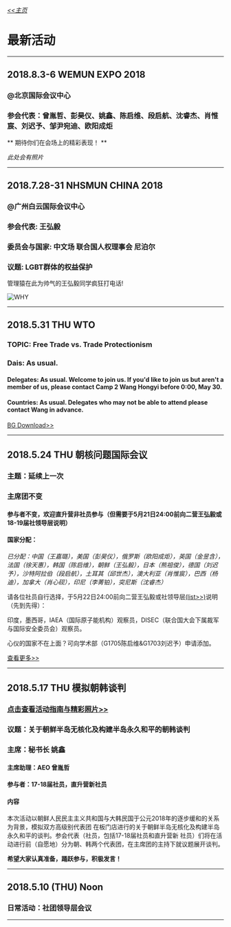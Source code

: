 *[<<主页](https://www.lsmun.club/)*

# 最新活动

***

## 2018.8.3-6 WEMUN EXPO 2018

### @北京国际会议中心

### 参会代表：曾胤哲、彭昊仪、姚鑫、陈启维、段启航、沈睿杰、肖惟宸、刘迟予、邹尹宛迪、欧阳成炬

** 期待你们在会场上的精彩表现！  **

*此处会有照片*

---

## 2018.7.28-31 NHSMUN CHINA 2018

### @广州白云国际会议中心

### 参会代表: 王弘毅

### 委员会与国家: 中文场 联合国人权理事会 尼泊尔

### 议题: LGBT群体的权益保护

管理猿在此为帅气的王弘毅同学疯狂打电话!

![WHY](https://www.lsmun.club/latest-activities/201807NHSMUN/WHY.jpg)

---

## 2018.5.31 THU WTO

### TOPIC: Free Trade vs. Trade Protectionism

### Dais: As usual.

#### Delegates: As usual. Welcome to join us. If you'd like to join us but aren't a member of us, please contact Camp 2 Wang Hongyi before 0:00, May 30.

#### Countries: As usual. Delegates who may not be able to attend please contact Wang in advance.

[BG Download>>](/20180531WTO/第三次会议（贸易保护主义）.docx)

---

## 2018.5.24 THU 朝核问题国际会议

### 主题：延续上一次

### 主席团不变

#### 参与者不变，欢迎直升营非社员参与（但需要于5月21日24:00前向二营王弘毅或18-19届社领导层说明）

#### 国家分配：

*已分配：中国（王嘉璐），美国（彭昊仪），俄罗斯（欧阳成炬），英国（金昱含），法国（徐天惠），韩国（陈启维），朝鲜（王弘毅），日本（熊祖俊），德国（刘迟予），沙特阿拉伯（段启航），土耳其（邱世杰），澳大利亚（肖惟宸），巴西（杨迪），加拿大（肖心砚），印尼（李菁铂），突尼斯（沈睿杰）*

请各位社员自行选择，于5月22日24:00前向二营王弘毅或社领导层[(list>>)](https://www.lsmun.club/about)说明（先到先得）：

印度，墨西哥，IAEA（国际原子能机构）观察员，DISEC（联合国大会下属裁军与国际安全委员会）观察员。

心仪的国家不在上面？可向学术部（G1705陈启维&G1703刘迟予）申请添加。

[查看更多>>](https://www.lsmun.club/latest-activities/20180524朝韩)

---

## 2018.5.17 THU 模拟朝韩谈判

### [点击查看活动指南与精彩照片>>](https://www.lsmun.club/latest-activities/20180517朝韩)

### 议题：**关于朝鲜半岛无核化及构建半岛永久和平的朝韩谈判**

### 主席：秘书长 姚鑫

#### 主席助理：AEO 曾胤哲

#### 参与者：17-18届社员，直升营新社员

#### 内容

本次活动以朝鲜人民民主主义共和国与大韩民国于公元2018年的逐步缓和的关系为背景，模拟双方高级别代表团
在板门店进行的关于朝鲜半岛无核化及构建半岛永久和平的谈判。参会代表（社员，包括17-18届社员和直升营新
社员）们将在活动进行前（自愿地）分为朝、韩两个代表团，在主席团的主持下就议题展开谈判。

**希望大家认真准备，踊跃参与，积极发言！**

---

## 2018.5.10 (THU) Noon

### 日常活动：社团领导层会议

---
